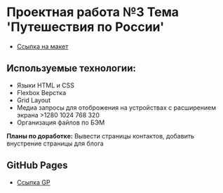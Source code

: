 # Проектная работа №3 Тема 'Путешествия по России'

* [Ссылка на макет](https://www.figma.com/file/5S2WSbEFL6awjVWJ0NWL8Q/Sprint-3_-Russia-_-desktop-%2B-mobile?node-id=62863%3A752)

## Используемые технологии:

* Языки HTML и CSS
* Flexbox Верстка
* Grid Layout
* Медиа запросы для отоброжения на устройствах с расширением экрана >1280 1024 768 320
* Организация файлов по БЭМ 


**Планы по доработке:**
Вывести страницы контактов, добавить внустрение страницы для блога

## GitHub Pages

* [Ссылка GP](https://romansckorokhodov.github.io/russian-travel/)

